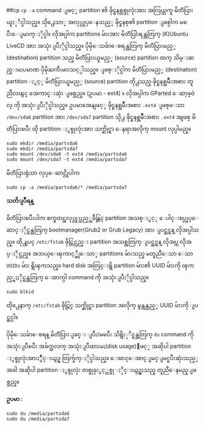 ##cp
`cp -a` command ျဖင့္ partition ၏ ဖိုင္စနစ္တစ္ခုလုံးအား အလြယ္တကူ မိတၱဴပြားယူႏုိင္ပါသည္။ သို႕ေသာ္ အလုပ္လုပ္ေနသည့္ ဖိုင္စနစ္၏ partition ျဖစ္ပါက မၿပီးေျမာက္ႏိုင္ပါ။ လိုအပ္ပါက partitions မ်ားအား မိတၱဴပြါးရန္အတြက္ (K)Ubuntu LiveCD အား အသုံးျပဳႏိုင္ပါသည္။ ပိုမိုေသခ်ာေစရန္အတြက္ မိတၱဴပြားမည့္ (destination) partition သည္ မိတၱဴပြားယူမည့္ (source) partition ထက္ သိမ္းဆည္းမႈပမာဏ ပိုမိုႀကီးမားသင့္ပါသည္။ ျဖစ္ႏိုင္ပါက  မိတၱဴပြားမည့္ (destination) partition ႏွင့္ မိတၱဴပြားယူမည့္ (source) partition တို႕သည္ ဖိုင္စနစ္အမ်ိဳးအစား တူညီလၽွင္ အေကာင္းဆုံး ျဖစ္သည္။ (ဥပမာ - ext4) ။ လိုအပ္ပါက GParted ေဆာ့ဖ္ဝဲလ္ ကို အသုံးျပဳႏိုင္ပါသည္။ ဥပမာအေနျဖင့္ ဖိုင္စနစ္အမ်ိဳးအစား `.ext4`  ျဖစ္ေသာ ` /dev/sda6 ` partition အား `/dev/sda7` partition သို႕ ဖိုင္စနစ္အမ်ိဳးအစား ` .ext4 ` အျဖစ္ မိတၱဴပြားၿပီး ထို partition ႏွစ္ခုလုံးအား သက္ဆိုင္ရာ ေနရာအလိုက္ mount လုပ္ပါမည္။ 

```
sudo mkdir /media/partsda6
sudo mkdir /media/partsda7
sudo mount /dev/sda6 -t ext4 /media/partsda6
sudo mount /dev/sda7 -t ext4 /media/partsda7
```

မိတၱဴပြားရုံသာ လုပ္ေဆာင္လိုပါက

	sudo cp -a /media/partsda6/* /media/partsda7

**သတိျပဳရန္**

မိတၱဴပြားၿပီးပါက စက္စတင္အလုပ္လုပ္သည့္အခ်ိန္တြင္ partition အသစ္ႏွင့္ ေပါင္းစပ္လုပ္ေဆာင္ႏိုင္ရန္အတြက္ bootmanager(Grub2 or Grub Legacy) အား ျပင္ဆင္ရန္ လိုအပ္ပါသည္။ ထို႕ျပင္ `/etc/fstab` ဖိုင္တြင္လည္း partition အသစ္အတြက္ ျပင္ဆင္ရန္ လိုအပ္က လိုအပ္ႏိုင္သည္။ အဘယ္ေၾကာင့္ဆိုေသာ္ partitions မ်ားသည္ မတူညီေသာ ေသာ `UUIDs` မ်ား ရွိၾကသည္။ 
hard disk အတြင္းရွိ partition မ်ား၏ UUID မ်ားကို ၾကည့္ရႈႏိုင္ရန္အတြက္ ေအာက္ပါ command  ကို အသုံးျပဳႏိုင္ပါသည္။

	sudo blkid

ထို႕ေနာက္ `/etc/fstab` ဖိုင္တြင္ သက္ဆိုင္ရာ partition အလိုက္ မွန္ကန္သည့္ UUID မ်ားကို ျပင္ဆင္ပါ။

ပိုမိုေသခ်ာေစရန္ မိတၱဴပြားျခင္း ျပီး/မၿပီး သိရွိႏုိင္ရန္အတြက္ `du` command ကိုအသုံးျပဳၿပီး အခ်က္အလက္ အသုံးျပဳထားမႈ(disk usage)ျဖင့္ အဆိုပါ partition ႏွစ္ခုလုံးအားႏွိဳင္းယွဥ္ တြက္ခ်က္ႏိုင္ပါသည္။ ေအာင္ေအာင္ျမင္ျမင္ၿပီးဆုံးသည့္အခါ အဆိုပါ partition ႏွစ္ခုလုံး တစ္ခုခုႏွင့္တစ္ခု ႏိုင္းယွဥ္မႈသည္ တူညီေနမည္ျဖစ္သည္။ 

**ဥပမာ :**

	sudo du /media/partsda6
	sudo du /media/partsda7


